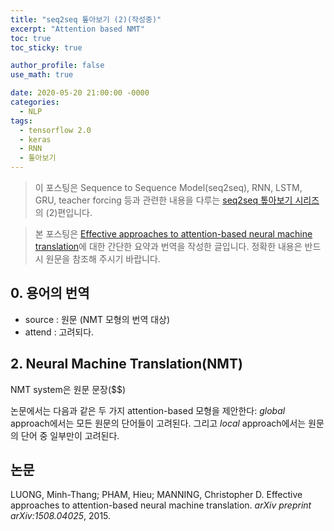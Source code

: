 ```yaml
---
title: "seq2seq 톺아보기 (2)(작성중)"
excerpt: "Attention based NMT"
toc: true
toc_sticky: true

author_profile: false
use_math: true

date: 2020-05-20 21:00:00 -0000
categories: 
  - NLP
tags:
  - tensorflow 2.0
  - keras
  - RNN
  - 톺아보기
---
```


> 이 포스팅은 Sequence to Sequence Model(seq2seq), RNN, LSTM, GRU, teacher forcing 등과 관련한 내용을 다루는 [seq2seq 톺아보기 시리즈](https://an-seunghwan.github.io/seq2seq-top-a-bogi/)의 (2)편입니다.

>  본 포스팅은 [Effective approaches to attention-based neural machine translation](https://arxiv.org/pdf/1508.04025.pdf)에 대한 간단한 요약과 번역을 작성한 글입니다. 정확한 내용은 반드시 원문을 참조해 주시기 바랍니다.

## 0. 용어의 번역

- source : 원문 (NMT 모형의 번역 대상)
- attend : 고려되다.

## 2. Neural Machine Translation(NMT)

NMT system은 원문 문장($$)

논문에서는 다음과 같은 두 가지 attention-based 모형을 제안한다: *global* approach에서는 모든 원문의 단어들이 고려된다. 그리고 *local* approach에서는 원문의 단어 중 일부만이 고려된다.

## 논문
LUONG, Minh-Thang; PHAM, Hieu; MANNING, Christopher D. Effective approaches to attention-based neural machine translation. _arXiv preprint arXiv:1508.04025_, 2015.

<!--stackedit_data:
eyJoaXN0b3J5IjpbLTEyNjQ1MzcwNjMsMTQ2NjEyMjI1XX0=
-->